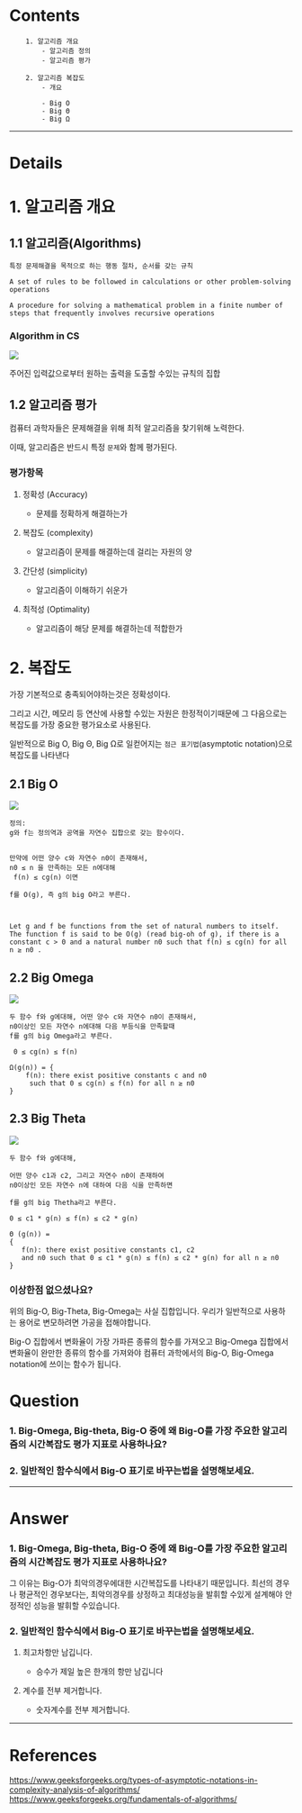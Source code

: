 # Contents

```
    1. 알고리즘 개요
        - 알고리즘 정의
        - 알고리즘 평가

    2. 알고리즘 복잡도
        - 개요

        - Big O
        - Big Θ
        - Big Ω

```

---

# Details

# 1. 알고리즘 개요

## 1.1 알고리즘(Algorithms)

```
특정 문제해결을 목적으로 하는 행동 절차, 순서를 갖는 규칙

A set of rules to be followed in calculations or other problem-solving operations

A procedure for solving a mathematical problem in a finite number of steps that frequently involves recursive operations
```

### Algorithm in CS

![](https://media.geeksforgeeks.org/wp-content/cdn-uploads/20191016135223/What-is-Algorithm_-1024x631.jpg)

주어진 입력값으로부터 원하는 출력을 도출할 수있는 규칙의 집합

## 1.2 알고리즘 평가

컴퓨터 과학자들은 문제해결을 위해 최적 알고리즘을
찾기위해 노력한다.

이때, 알고리즘은 반드시 특정 `문제`와 함께 평가된다.

### 평가항목

1. 정확성 (Accuracy)

   - 문제를 정확하게 해결하는가

2. 복잡도 (complexity)

   - 알고리즘이 문제를 해결하는데 걸리는 자원의 양

3. 간단성 (simplicity)

   - 알고리즘이 이해하기 쉬운가

4. 최적성 (Optimality)

   - 알고리즘이 해당 문제를 해결하는데 적합한가

# 2. 복잡도

가장 기본적으로 충족되어야하는것은 정확성이다.

그리고 시간, 메모리 등 연산에 사용할 수있는 자원은 한정적이기때문에
그 다음으로는 복잡도를 가장 중요한 평가요소로 사용된다.

일반적으로 Big O, Big Θ, Big Ω로 일컫어지는 `점근 표기법`(asymptotic notation)으로
복잡도를 나타낸다

## 2.1 Big O

![](https://media.geeksforgeeks.org/wp-content/uploads/AlgoAnalysis-2.png)

```
정의:
g와 f는 정의역과 공역을 자연수 집합으로 갖는 함수이다.


만약에 어떤 양수 c와 자연수 n0이 존재해서,
n0 ≤ n 을 만족하는 모든 n에대해
 f(n) ≤ cg(n) 이면

f를 O(g), 즉 g의 big O라고 부른다.



Let g and f be functions from the set of natural numbers to itself. The function f is said to be O(g) (read big-oh of g), if there is a constant c > 0 and a natural number n0 such that f(n) ≤ cg(n) for all n ≥ n0 .
```

## 2.2 Big Omega

![](https://media.geeksforgeeks.org/wp-content/uploads/AlgoAnalysis-3.png)

```
두 함수 f와 g에대해, 어떤 양수 c와 자연수 n0이 존재해서,
n0이상인 모든 자연수 n에대해 다음 부등식을 만족할때
f를 g의 big Omega라고 부른다.

 0 ≤ cg(n) ≤ f(n)

Ω(g(n)) = {
    f(n): there exist positive constants c and n0
     such that 0 ≤ cg(n) ≤ f(n) for all n ≥ n0
}
```

## 2.3 Big Theta

![](https://media.geeksforgeeks.org/wp-content/uploads/20220822015828/thetanotation.png)

```
두 함수 f와 g에대해,

어떤 양수 c1과 c2, 그리고 자연수 n0이 존재하여
n0이상인 모든 자연수 n에 대하여 다음 식을 만족하면

f를 g의 big Thetha라고 부른다.

0 ≤ c1 * g(n) ≤ f(n) ≤ c2 * g(n)

Θ (g(n)) =
{
   f(n): there exist positive constants c1, c2
   and n0 such that 0 ≤ c1 * g(n) ≤ f(n) ≤ c2 * g(n) for all n ≥ n0
}
```

### 이상한점 없으셨나요?

위의 Big-O, Big-Theta, Big-Omega는 사실 집합입니다.
우리가 일반적으로 사용하는 용어로 변모하려면 가공을 접해야합니다.

Big-O 집합에서 변화율이 가장 가파른 종류의 함수를 가져오고
Big-Omega 집합에서 변화율이 완만한 종류의 함수를 가져와야
컴퓨터 과학에서의 Big-O, Big-Omega notation에 쓰이는 함수가 됩니다.

# Question

### 1. Big-Omega, Big-theta, Big-O 중에 왜 Big-O를 가장 주요한 알고리즘의 시간복잡도 평가 지표로 사용하나요?

### 2. 일반적인 함수식에서 Big-O 표기로 바꾸는법을 설명해보세요.

---

# Answer

### 1. Big-Omega, Big-theta, Big-O 중에 왜 Big-O를 가장 주요한 알고리즘의 시간복잡도 평가 지표로 사용하나요?

그 이유는 Big-O가 최악의경우에대한 시간복잡도를 나타내기 때문입니다.
최선의 경우나 평균적인 경우보다는, 최악의경우를 상정하고 최대성능을 발휘할 수있게 설계해야 안정적인 성능을 발휘할 수있습니다.

### 2. 일반적인 함수식에서 Big-O 표기로 바꾸는법을 설명해보세요.

1. 최고차항만 남깁니다.

   - 승수가 제일 높은 한개의 항만 남깁니다

2. 계수를 전부 제거합니다.

   - 숫자계수를 전부 제거합니다.

---

# References

https://www.geeksforgeeks.org/types-of-asymptotic-notations-in-complexity-analysis-of-algorithms/
https://www.geeksforgeeks.org/fundamentals-of-algorithms/
